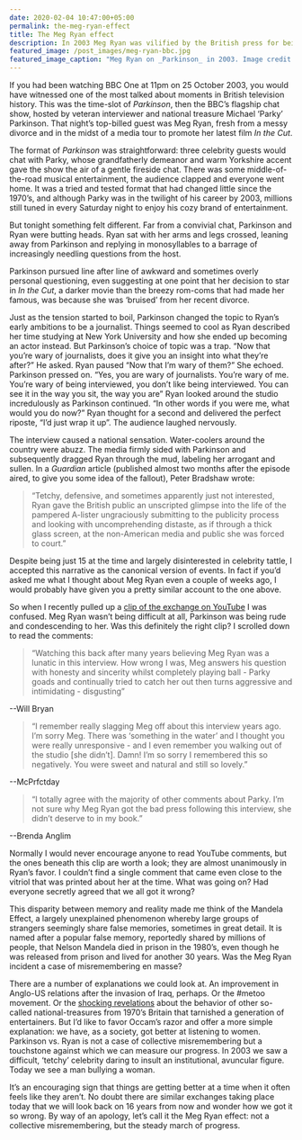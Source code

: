 ```yaml
---
date: 2020-02-04 10:47:00+05:00
permalink: the-meg-ryan-effect
title: The Meg Ryan effect
description: In 2003 Meg Ryan was vilified by the British press for being 'tetchy' on a late night chat show. In 2003, things look very different.
featured_image: /post_images/meg-ryan-bbc.jpg
featured_image_caption: "Meg Ryan on _Parkinson_ in 2003. Image credit: [YouTube](https://www.youtube.com/watch?v=blpq-Iwu25s)"
---
```


If you had been watching BBC One at 11pm on 25 October 2003, you would have witnessed one of the most talked about moments in British television history. This was the time-slot of _Parkinson_, then the BBC’s flagship chat show, hosted by veteran interviewer and national treasure Michael ‘Parky’ Parkinson. That night’s top-billed guest was Meg Ryan, fresh from a messy divorce and in the midst of a media tour to promote her latest film _In the Cut_.

The format of _Parkinson_ was straightforward: three celebrity guests would chat with Parky, whose grandfatherly demeanor and warm Yorkshire accent gave the show the air of a gentle fireside chat. There was some middle-of-the-road musical entertainment, the audience clapped and everyone went home. It was a tried and tested format that had changed little since the 1970’s, and although Parky was in the twilight of his career by 2003, millions still tuned in every Saturday night to enjoy his cozy brand of entertainment.

But tonight something felt different. Far from a convivial chat, Parkinson and Ryan were butting heads. Ryan sat with her arms and legs crossed, leaning away from Parkinson and replying in monosyllables to a barrage of increasingly needling questions from the host. 

Parkinson pursued line after line of awkward and sometimes overly personal questioning, even suggesting at one point that her decision to star in _In the Cut_, a darker movie than the breezy rom-coms that had made her famous, was because she was ‘bruised’ from her recent divorce. 

Just as the tension started to boil, Parkinson changed the topic to Ryan’s early ambitions to be a journalist. Things seemed to cool as Ryan described her time studying at New York University and how she ended up becoming an actor instead. But Parkinson’s choice of topic was a trap. “Now that you’re wary of journalists, does it give you an insight into what they’re after?” He asked. Ryan paused “Now that I’m wary of them?” She echoed. Parkinson pressed on. “Yes, you are wary of journalists. You’re wary of me. You’re wary of being interviewed, you don’t like being interviewed. You can see it in the way you sit, the way you are” Ryan looked around the studio incredulously as Parkinson continued. “In other words if you were me, what would you do now?” Ryan thought for a second and delivered the perfect riposte, “I’d just wrap it up”. The audience laughed nervously.

The interview caused a national sensation. Water-coolers around the country were abuzz. The media firmly sided with Parkinson and subsequently dragged Ryan through the mud, labeling her arrogant and sullen. In a _Guardian_ article (published almost two months after the episode aired, to give you some idea of the fallout), Peter Bradshaw wrote:

> “Tetchy, defensive, and sometimes apparently just not interested, Ryan gave the British public an unscripted glimpse into the life of the pampered A-lister ungraciously submitting to the publicity process and looking with uncomprehending distaste, as if through a thick glass screen, at the non-American media and public she was forced to court.”

Despite being just 15 at the time and largely disinterested in celebrity tattle, I accepted this narrative as the canonical version of events. In fact if you’d asked me what I thought about Meg Ryan even a couple of weeks ago, I would probably have given you a pretty similar account to the one above.

So when I recently pulled up a [clip of the exchange on YouTube](https://www.youtube.com/watch?v=blpq-Iwu25s) I was confused. Meg Ryan wasn’t being difficult at all, Parkinson was being rude and condescending to her. Was this definitely the right clip? I scrolled down to read the comments:

> “Watching this back after many years believing Meg Ryan was a lunatic in this interview. How wrong I was, Meg answers his question with honesty and sincerity whilst completely playing ball - Parky goads and continually tried to catch her out then turns aggressive and intimidating - disgusting”

--Will Bryan

> “I remember really slagging Meg off about this interview years ago. I’m sorry Meg. There was ‘something in the water’ and I thought you were really unresponsive - and I even remember you walking out of the studio [she didn’t]. Damn! I’m so sorry I remembered this so negatively. You were sweet and natural and still so lovely.”

--McPrfctday

> “I totally agree with the majority of other comments about Parky. I’m not sure why Meg Ryan got the bad press following this interview, she didn’t deserve to in my book.”

--Brenda Anglim

Normally I would never encourage anyone to read YouTube comments, but the ones beneath this clip are worth a look; they are almost unanimously in Ryan’s favor. I couldn’t find a single comment that came even close to the vitriol that was printed about her at the time. What was going on? Had everyone secretly agreed that we all got it wrong?

This disparity between memory and reality made me think of the Mandela Effect, a largely unexplained phenomenon whereby large groups of strangers seemingly share false memories, sometimes in great detail. It is named after a popular false memory, reportedly shared by millions of people, that Nelson Mandela died in prison in the 1980’s, even though he was released from prison and lived for another 30 years. Was the Meg Ryan incident a case of misremembering en masse?

There are a number of explanations we could look at. An improvement in Anglo-US relations after the invasion of Iraq, perhaps. Or the #metoo movement. Or the [shocking revelations](https://en.wikipedia.org/wiki/Operation_Yewtree) about the behavior of other so-called national-treasures from 1970’s Britain that tarnished a generation of entertainers. But I’d like to favor Occam’s razor and offer a more simple explanation: we have, as a society, got better at listening to women. Parkinson vs. Ryan is not a case of collective misremembering but a touchstone against which we can measure our progress. In 2003 we saw a difficult, ‘tetchy’ celebrity daring to insult an institutional, avuncular figure. Today we see a man bullying a woman.

It’s an encouraging sign that things are getting better at a time when it often feels like they aren’t. No doubt there are similar exchanges taking place today that we will look back on 16 years from now and wonder how we got it so wrong. By way of an apology, let’s call it the Meg Ryan effect: not a collective misremembering, but the steady march of progress.

